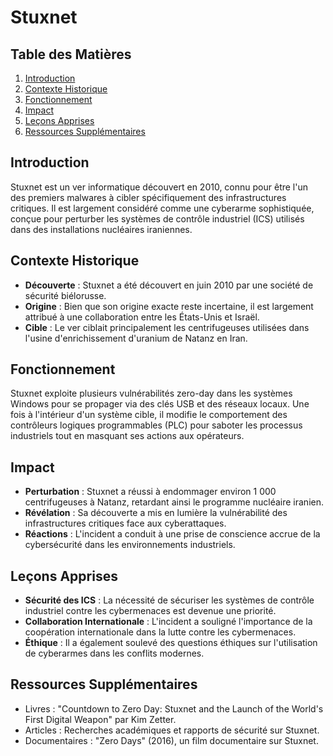 # Stuxnet

## Table des Matières

1. [Introduction](#introduction)
2. [Contexte Historique](#contexte-historique)
3. [Fonctionnement](#fonctionnement)
4. [Impact](#impact)
5. [Leçons Apprises](#leçons-apprises)
6. [Ressources Supplémentaires](#ressources-supplémentaires)

## Introduction

Stuxnet est un ver informatique découvert en 2010, connu pour être l'un des premiers malwares à cibler spécifiquement des infrastructures critiques. Il est largement considéré comme une cyberarme sophistiquée, conçue pour perturber les systèmes de contrôle industriel (ICS) utilisés dans des installations nucléaires iraniennes.

## Contexte Historique

- **Découverte** : Stuxnet a été découvert en juin 2010 par une société de sécurité biélorusse.
- **Origine** : Bien que son origine exacte reste incertaine, il est largement attribué à une collaboration entre les États-Unis et Israël.
- **Cible** : Le ver ciblait principalement les centrifugeuses utilisées dans l'usine d'enrichissement d'uranium de Natanz en Iran.

## Fonctionnement

Stuxnet exploite plusieurs vulnérabilités zero-day dans les systèmes Windows pour se propager via des clés USB et des réseaux locaux. Une fois à l'intérieur d'un système cible, il modifie le comportement des contrôleurs logiques programmables (PLC) pour saboter les processus industriels tout en masquant ses actions aux opérateurs.

## Impact

- **Perturbation** : Stuxnet a réussi à endommager environ 1 000 centrifugeuses à Natanz, retardant ainsi le programme nucléaire iranien.
- **Révélation** : Sa découverte a mis en lumière la vulnérabilité des infrastructures critiques face aux cyberattaques.
- **Réactions** : L'incident a conduit à une prise de conscience accrue de la cybersécurité dans les environnements industriels.

## Leçons Apprises

- **Sécurité des ICS** : La nécessité de sécuriser les systèmes de contrôle industriel contre les cybermenaces est devenue une priorité.
- **Collaboration Internationale** : L'incident a souligné l'importance de la coopération internationale dans la lutte contre les cybermenaces.
- **Éthique** : Il a également soulevé des questions éthiques sur l'utilisation de cyberarmes dans les conflits modernes.

## Ressources Supplémentaires

- Livres : "Countdown to Zero Day: Stuxnet and the Launch of the World's First Digital Weapon" par Kim Zetter.
- Articles : Recherches académiques et rapports de sécurité sur Stuxnet.
- Documentaires : "Zero Days" (2016), un film documentaire sur Stuxnet.
